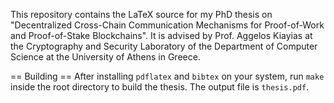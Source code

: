This repository contains the LaTeX source for my PhD thesis on "Decentralized
Cross-Chain Communication Mechanisms for Proof-of-Work and Proof-of-Stake
Blockchains". It is advised by Prof. Aggelos Kiayias at the Cryptography and
Security Laboratory of the Department of Computer Science at the University of
Athens in Greece.

== Building ==
After installing `pdflatex` and `bibtex` on your system, run `make` inside the
root directory to build the thesis. The output file is `thesis.pdf`.
